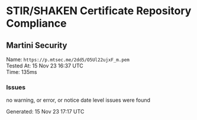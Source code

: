 # STIR/SHAKEN Certificate Repository Compliance

## Martini Security

Name: `https://p.mtsec.me/2dd5/O5Ul22ujxF_m.pem`\
Tested At: 15 Nov 23 16:37 UTC\
Time: 135ms

### Issues

no warning, or error, or notice date level issues were found

Generated: 15 Nov 23 17:17 UTC